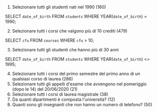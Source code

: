 1. Selezionare tutti gli studenti nati nel 1990 (160)

SELECT `date_of_birth`
FROM `students`
WHERE YEAR(`date_of_birth`) = 1990;

2. Selezionare tutti i corsi che valgono più di 10 crediti (479)

SELECT `cfu`
FROM `courses`
WHERE `cfu` > 10;

3. Selezionare tutti gli studenti che hanno più di 30 anni

SELECT `date_of_birth`
FROM `students`
WHERE YEAR(`date_of_birth`) <= 1995;

4. Selezionare tutti i corsi del primo semestre del primo anno di un qualsiasi corso di
   laurea (286)
5. Selezionare tutti gli appelli d'esame che avvengono nel pomeriggio (dopo le 14) del
   20/06/2020 (21)
6. Selezionare tutti i corsi di laurea magistrale (38)
7. Da quanti dipartimenti è composta l'università? (12)
8. Quanti sono gli insegnanti che non hanno un numero di telefono? (50)
